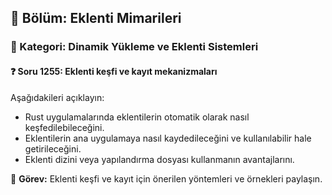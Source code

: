 ## 📘 Bölüm: Eklenti Mimarileri  
### 🔹 Kategori: Dinamik Yükleme ve Eklenti Sistemleri  
#### ❓ Soru 1255: Eklenti keşfi ve kayıt mekanizmaları

Aşağıdakileri açıklayın:

- Rust uygulamalarında eklentilerin otomatik olarak nasıl keşfedilebileceğini.
- Eklentilerin ana uygulamaya nasıl kaydedileceğini ve kullanılabilir hale getirileceğini.
- Eklenti dizini veya yapılandırma dosyası kullanmanın avantajlarını.

🔧 **Görev:** Eklenti keşfi ve kayıt için önerilen yöntemleri ve örnekleri paylaşın.
